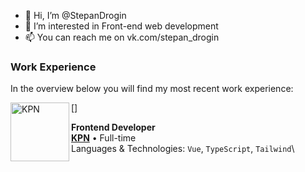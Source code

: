 - 👋 Hi, I’m @StepanDrogin
- 👀 I’m interested in Front-end web development
- 📫 You can reach me on vk.com/stepan_drogin

### Work Experience
In the overview below you will find my most recent work experience:

[<img align="left" height="94px" width="94px" alt="KPN" src="[https://ibb.co/bm8NjzX]"/>]

**Frontend Developer** \
[**KPN**](https://study.think24.ru/) • Full-time \
Languages & Technologies: `Vue`, `TypeScript`, `Tailwind`\

<!---
StepanDrogin/StepanDrogin is a ✨ special ✨ repository because its `README.md` (this file) appears on your GitHub profile.
You can click the Preview link to take a look at your changes.
--->
